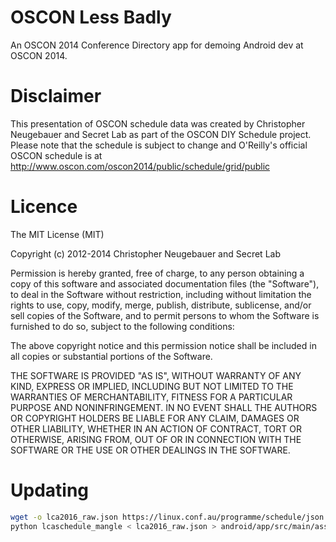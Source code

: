 OSCON Less Badly
================

An OSCON 2014 Conference Directory app for demoing Android dev at OSCON 2014.


Disclaimer
================
This presentation of OSCON schedule data was created by Christopher Neugebauer and 
Secret Lab as part of the OSCON DIY Schedule project. Please note that the schedule 
is subject to change and O'Reilly's official OSCON schedule is at 
http://www.oscon.com/oscon2014/public/schedule/grid/public


Licence
================
The MIT License (MIT)

Copyright (c) 2012-2014 Christopher Neugebauer and Secret Lab

Permission is hereby granted, free of charge, to any person obtaining a copy
of this software and associated documentation files (the "Software"), to deal
in the Software without restriction, including without limitation the rights
to use, copy, modify, merge, publish, distribute, sublicense, and/or sell
copies of the Software, and to permit persons to whom the Software is
furnished to do so, subject to the following conditions:

The above copyright notice and this permission notice shall be included in
all copies or substantial portions of the Software.

THE SOFTWARE IS PROVIDED "AS IS", WITHOUT WARRANTY OF ANY KIND, EXPRESS OR
IMPLIED, INCLUDING BUT NOT LIMITED TO THE WARRANTIES OF MERCHANTABILITY,
FITNESS FOR A PARTICULAR PURPOSE AND NONINFRINGEMENT. IN NO EVENT SHALL THE
AUTHORS OR COPYRIGHT HOLDERS BE LIABLE FOR ANY CLAIM, DAMAGES OR OTHER
LIABILITY, WHETHER IN AN ACTION OF CONTRACT, TORT OR OTHERWISE, ARISING FROM,
OUT OF OR IN CONNECTION WITH THE SOFTWARE OR THE USE OR OTHER DEALINGS IN
THE SOFTWARE.


Updating
================
```bash
wget -o lca2016_raw.json https://linux.conf.au/programme/schedule/json 
python lcaschedule_mangle < lca2016_raw.json > android/app/src/main/assets/schedule.json
```
